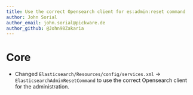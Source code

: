 ```yaml
---
title: Use the correct Opensearch client for es:admin:reset command
author: John Sorial
author_email: john.sorial@pickware.de
author_github: @John98Zakaria
---
```


# Core

* Changed `Elasticsearch/Resources/config/services.xml` -> `ElasticsearchAdminResetCommand` to use the correct
  Opensearch client for the administration.
